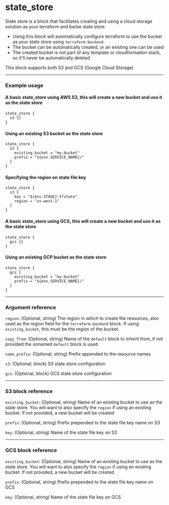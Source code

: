 # state_store

State store is a block that facilitates creating and using a cloud storage solution as your terraform and barbe state store.
- Using this block will automatically configure terraform to use the bucket as your state store using `terraform.backend`
- The bucket can be automatically created, or an existing one can be used
- The created bucket is not part of any template or cloudformation stack, so it'll never be automatically deleted

This block supports both S3 and GCS (Google Cloud Storage)

---

### Example usage

#### A basic state_store using AWS S3, this will create a new bucket and use it as the state store
```hcl
state_store {
  s3 {}
}
```

#### Using an existing S3 bucket as the state store
```hcl
state_store {
  s3 {
    existing_bucket = "my-bucket"
    prefix = "${env.SERVICE_NAME}/"
  }
}
```

#### Specifying the region on state file key
```hcl
state_store {
  s3 {
    key = "${env.STAGE}.tfstate"
    region = "us-west-1"
  }
}
```

#### A basic state_store using GCS, this will create a new bucket and use it as the state store
```hcl
state_store {
  gcs {}
}
```

#### Using an existing GCP bucket as the state store
```hcl
state_store {
  gcs {
    existing_bucket = "my-bucket"
    prefix = "${env.SERVICE_NAME}/"
  }
}
```

---

### Argument reference

`region`: (Optional, string) The region in which to create the resources, also used as the region field for the `terraform.backend` block. If using `existing_bucket`, this must be the region of the bucket.

`copy_from`: (Optional, string) Name of the `default` block to inherit from, if not provided the unnamed `default` block is used

`name_prefix`: (Optional, string) Prefix appended to the resource names

`s3`: (Optional, block) S3 state store configuration

`gcs`: (Optional, block) GCS state store configuration


---

### S3 block reference

`existing_bucket`: (Optional, string) Name of an existing bucket to use as the state store. You will want to also specify the `region` if using an existing bucket. If not provided, a new bucket will be created 

`prefix`: (Optional, string) Prefix prepended to the state file key name on S3

`key`: (Optional, string) Name of the state file key on S3


---

### GCS block reference

`existing_bucket`: (Optional, string) Name of an existing bucket to use as the state store. You will want to also specify the `region` if using an existing bucket. If not provided, a new bucket will be created

`prefix`: (Optional, string) Prefix prepended to the state file key name on GCS

`key`: (Optional, string) Name of the state file key on GCS